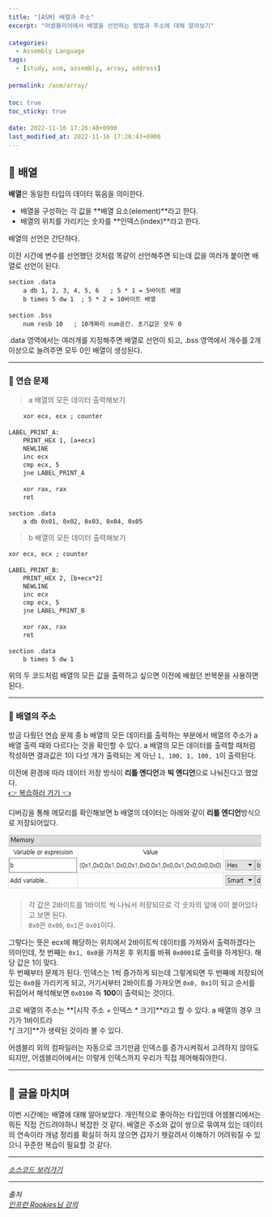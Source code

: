 ```yaml
---
title: "[ASM] 배열과 주소"
excerpt: "어셈블리어에서 배열을 선언하는 방법과 주소에 대해 알아보기"

categories:
  - Assembly Language
tags:
  - [study, asm, assembly, array, address]

permalink: /asm/array/

toc: true
toc_sticky: true

date: 2022-11-16 17:26:40+0900
last_modified_at: 2022-11-16 17:26:43+0900
---
```


## 👻 배열
**배열**은 동일한 타입의 데이터 묶음을 의미한다.

- 배열을 구성하는 각 값을 **배열 요소(element)**라고 한다.
- 배열의 위치를 가리키는 숫자를 **인덱스(index)**라고 한다.

배열의 선언은 간단하다.

이전 시간에 변수를 선언했던 것처럼 똑같이 선언해주면 되는데 값을 여러개 붙이면 배열로 선언이 된다.

```
section .data
    a db 1, 2, 3, 4, 5, 6   ; 5 * 1 = 5바이트 배열
    b times 5 dw 1  ; 5 * 2 = 10바이트 배열

section .bss
    num resb 10   ; 10개짜리 num공간. 초기값은 모두 0
```

.data 영역에서는 여러개를 지정해주면 배열로 선언이 되고, .bss 영역에서 개수를 2개 이상으로 늘려주면 모두 0인 배열이 생성된다.

***

### 🌱 연습 문제
> a 배열의 모든 데이터 출력해보기

```
    xor ecx, ecx ; counter
    
LABEL_PRINT_A:
    PRINT_HEX 1, [a+ecx]
    NEWLINE
    inc ecx
    cmp ecx, 5
    jne LABEL_PRINT_A
        
    xor rax, rax
    ret

section .data
    a db 0x01, 0x02, 0x03, 0x04, 0x05
```

> b 배열의 모든 데이터 출력해보기

```
xor ecx, ecx ; counter
    
LABEL_PRINT_B:
    PRINT_HEX 2, [b+ecx*2]
    NEWLINE
    inc ecx
    cmp ecx, 5
    jne LABEL_PRINT_B

    xor rax, rax
    ret

section .data
    b times 5 dw 1
```

위의 두 코드처럼 배열의 모든 값을 출력하고 싶으면 이전에 배웠던 반복문을 사용하면 된다.

***

### 🌱 배열의 주소
방금 다뤘던 연습 문제 중 b 배열의 모든 데이터를 출력하는 부분에서 배열의 주소가 a 배열 출력 때와 다르다는 것을 확인할 수 있다. a 배열의 모든 데이터를 출력할 때처럼 작성하면 결과값은 1이 다섯 개가 출력되는 게 아닌 ``` 1, 100, 1, 100, 1 ```이 출력된다.

이전에 환경에 따라 데이터 저장 방식이 **리틀 엔디언**과 **빅 엔디언**으로 나눠진다고 했었다.   
[👉 복습하러 가기 👈](/asm/char-and-endian/#-엔디언endianness-개념과-종류)

디버깅을 통해 메모리를 확인해보면 b 배열의 데이터는 아래와 같이 **리틀 엔디언**방식으로 저장되어있다.

![Alt Text](/assets/images/posts_img/basics/asm/array/memory-b.PNG)   

> 각 값은 2바이트를 1바이트 씩 나눠서 저장되므로 각 숫자의 앞에 0이 붙어있다고 보면 된다.   
``` 0x0 ```은 ``` 0x00 ```, ``` 0x1 ```은 ``` 0x01 ```이다.

그렇다는 뜻은 ecx에 해당하는 위치에서 2바이트씩 데이터를 가져와서 출력하겠다는 의미인데, 첫 번째는 ``` 0x1, 0x0 ```을 가져온 후 위치를 바꿔 ``` 0x0001 ```로 출력을 하게된다. 해당 값은 1이 맞다.   
두 번째부터 문제가 된다. 인덱스는 1씩 증가하게 되는데 그렇게되면 두 번째에 저장되어있는 ``` 0x0 ```을 가리키게 되고, 거기서부터 2바이트를 가져오면 ``` 0x0, 0x1 ```이 되고 순서를 뒤집어서 해석해보면 ``` 0x0100 ``` 즉 **100**이 출력되는 것이다.

고로 배열의 주소는 **[시작 주소 + 인덱스 * 크기]**라고 할 수 있다. a 배열의 경우 크기가 1바이트라   
**[* 크기]**가 생략된 것이라 볼 수 있다.

어셈블리 외의 컴파일러는 자동으로 크기만큼 인덱스를 증가시켜줘서 고려하지 않아도 되지만, 어셈블리어에서는 이렇게 인덱스까지 우리가 직접 제어해줘야한다.

***

## 👻 글을 마치며
이번 시간에는 배열에 대해 알아보았다. 개인적으로 좋아하는 타입인데 어셈블리에서는 뭐든 직접 건드려야하니 복잡한 것 같다. 배열은 주소와 값이 쌍으로 묶여져 있는 데이터의 연속이라 개념 정리를 확실히 하지 않으면 갑자기 헷갈려서 이해하기 어려워질 수 있으니 꾸준한 복습이 필요할 것 같다.

***

_[소스코드 보러가기](https://github.com/choi-dan-di/study_assembly/blob/main/array.asm)_

***

_출처_   
_[인프런 Rookies님 강의](https://inf.run/bje8)_   